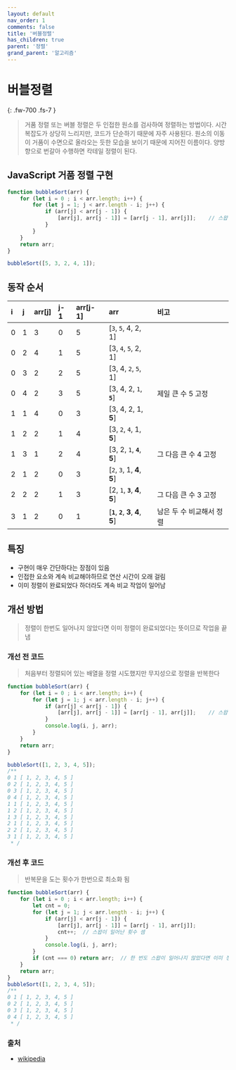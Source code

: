 ```yaml
---
layout: default
nav_order: 1
comments: false 
title: '버블정렬'
has_children: true
parent: '정렬'
grand_parent: '알고리즘'
---
```


# 버블정렬
{: .fw-700 .fs-7 }

> 거품 정렬 또는 버블 정렬은 두 인접한 원소를 검사하여 정렬하는 방법이다. 시간 복잡도가 상당히 느리지만, 코드가 단순하기 때문에 자주 사용된다. 원소의 이동이 거품이 수면으로 올라오는 듯한 모습을 보이기 때문에 지어진 이름이다. 양방향으로 번갈아 수행하면 칵테일 정렬이 된다.

## JavaScript 거품 정렬 구현
```js
function bubbleSort(arr) {
    for (let i = 0 ; i < arr.length; i++) {
        for (let j = 1; j < arr.length - i; j++) {
            if (arr[j] < arr[j - 1]) {
                [arr[j], arr[j - 1]] = [arr[j - 1], arr[j]];    // 스왑
            }
        }
    }
    return arr;
}

bubbleSort([5, 3, 2, 4, 1]);
```


## 동작 순서

|   i   |   j   |   arr[j]   |     j-1     |   arr[j-1]   |         arr         |비고|
|:------|:------|:-----------|:------------|:-------------|:--------------------|:-|
|   0   |   1   |     3      |      0      |      5       | [`3`, `5`, 4, 2, 1] | |
|   0   |   2   |     4      |      1      |      5       | [3, `4`, `5`, 2, 1] | |
|   0   |   3   |     2      |      2      |      5       | [3, 4, `2`, `5`, 1] | |
|   0   |   4   |     2      |      3      |      5       | [3, 4, 2, `1`, **`5`**] | 제일 큰 수 5 고정 |
|   1   |   1   |     4      |      0      |      3       | [3, 4, 2, 1, **5**] | |
|   1   |   2   |     2      |      1      |      4       | [3, `2`, `4`, 1, **5**] | |
|   1   |   3   |     1      |      2      |      4       | [3, 2, `1`, **`4`**, **5**] | 그 다음 큰 수 4 고정 |
|   2   |   1   |     2      |      0      |      3       | [`2`, `3`, 1, **4**, **5**] | |
|   2   |   2   |     2      |      1      |      3       | [2, `1`, **`3`**, **4**, **5**] | 그 다음 큰 수 3 고정 |
|   3   |   1   |     2      |      0      |      1       | [**`1`**, **`2`**, **3**, **4**, **5**] | 남은 두 수 비교해서 정렬 |

## 특징

- 구현이 매우 간단하다는 장점이 있음
- 인접한 요소와 계속 비교해야하므로 연산 시간이 오래 걸림
- 이미 정렬이 완료되었다 하더라도 계속 비교 작업이 일어남

## 개선 방법

> 정렬이 한번도 일어나지 않았다면 이미 정렬이 완료되었다는 뜻이므로 작업을 끝냄

### 개선 전 코드

> 처음부터 정렬되어 있는 배열을 정렬 시도했지만 무지성으로 정렬을 반복한다

```js
function bubbleSort(arr) {
    for (let i = 0 ; i < arr.length; i++) {
        for (let j = 1; j < arr.length - i; j++) {
            if (arr[j] < arr[j - 1]) {
                [arr[j], arr[j - 1]] = [arr[j - 1], arr[j]];    // 스왑
            }
            console.log(i, j, arr);
        }
    }
    return arr;
}

bubbleSort([1, 2, 3, 4, 5]);
/**
0 1 [ 1, 2, 3, 4, 5 ]
0 2 [ 1, 2, 3, 4, 5 ]
0 3 [ 1, 2, 3, 4, 5 ]
0 4 [ 1, 2, 3, 4, 5 ]
1 1 [ 1, 2, 3, 4, 5 ]
1 2 [ 1, 2, 3, 4, 5 ]
1 3 [ 1, 2, 3, 4, 5 ]
2 1 [ 1, 2, 3, 4, 5 ]
2 2 [ 1, 2, 3, 4, 5 ]
3 1 [ 1, 2, 3, 4, 5 ]
 * /
```
### 개선 후 코드

> 반복문을 도는 횟수가 한번으로 최소화 됨

```js
function bubbleSort(arr) {
    for (let i = 0 ; i < arr.length; i++) {
        let cnt = 0;
        for (let j = 1; j < arr.length - i; j++) {
            if (arr[j] < arr[j - 1]) {
                [arr[j], arr[j - 1]] = [arr[j - 1], arr[j]];
                cnt++;  // 스왑이 일어난 횟수 셈
            }
            console.log(i, j, arr);
        }
        if (cnt === 0) return arr;  // 한 번도 스왑이 일어나지 않았다면 이미 정렬이 완료된 것
    }
    return arr;
}
bubbleSort([1, 2, 3, 4, 5]);
/**
0 1 [ 1, 2, 3, 4, 5 ]
0 2 [ 1, 2, 3, 4, 5 ]
0 3 [ 1, 2, 3, 4, 5 ]
0 4 [ 1, 2, 3, 4, 5 ]
 * /
```

### 출처
- [wikipedia](https://ko.wikipedia.org/wiki/%EA%B1%B0%ED%92%88_%EC%A0%95%EB%A0%AC)